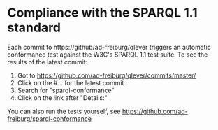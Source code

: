 # Compliance with the SPARQL 1.1 standard

Each commit to https://github/ad-freiburg/qlever triggers an automatic
conformance test against the W3C's SPARQL 1.1 test suite. To see the results of
the latest commit:

1. Got to https://github.com/ad-freiburg/qlever/commits/master/
2. Click on the #... for the latest commit
3. Search for "sparql-conformance"
4. Click on the link after "Details:"

You can also run the tests yourself, see https://github.com/ad-freiburg/sparql-conformance
